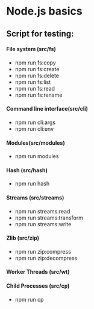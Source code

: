 # Node.js basics

## Script for testing:

#### File system (src/fs)
* npm run fs:copy
* npm run fs:create
* npm run fs:delete
* npm run fs:list
* npm run fs:read
* npm run fs:rename

#### Command line interface(src/cli)
* npm run cli:args
* npm run cli:env

#### Modules(src/modules)
* npm run modules

#### Hash (src/hash)
* npm run hash

#### Streams (src/streams)
* npm run streams:read
* npm run streams:transform
* npm run streams:write

#### Zlib (src/zip)
* npm run zip:compress
* npm run zip:decompress

#### Worker Threads (src/wt)


#### Child Processes (src/cp)
* npm run cp